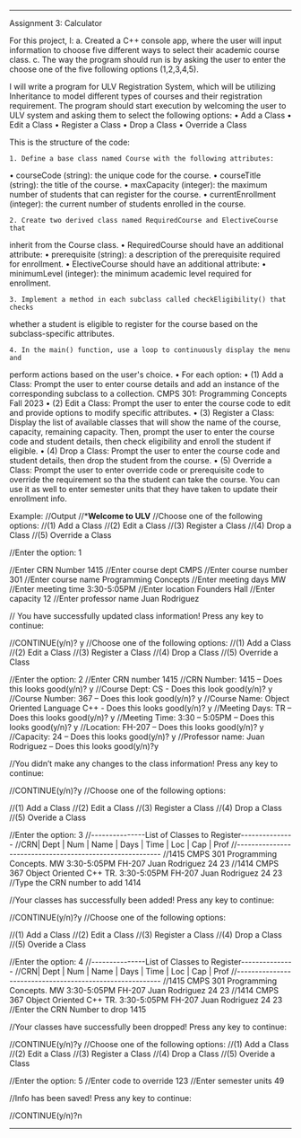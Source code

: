 ---------------------------------------------------------------------------------------------------------------------------------------------------------------
Assignment 3: Calculator

For this project, I:
a. Created a C++ console app, where the user will input information to choose five different ways to select their academic course class.
c. The way the program should run is by asking the user to enter the choose one of the five following options (1,2,3,4,5). 

I will write a program for ULV Registration System, which will
be utilizing Inheritance to model different types of courses and their registration
requirement. The program should start execution by welcoming the user to ULV
system and asking them to select the following options:
• Add a Class
• Edit a Class
• Register a Class
• Drop a Class
• Override a Class

This is the structure of the code:

    1. Define a base class named Course with the following attributes:
• courseCode (string): the unique code for the course.
• courseTitle (string): the title of the course.
• maxCapacity (integer): the maximum number of students that can
register for the course.
• currentEnrollment (integer): the current number of students
enrolled in the course.

    2. Create two derived class named RequiredCourse and ElectiveCourse that
inherit from the Course class.
• RequiredCourse should have an additional attribute:
• prerequisite (string): a description of the prerequisite required
for enrollment.
• ElectiveCourse should have an additional attribute:
• minimumLevel (integer): the minimum academic level
required for enrollment.

    3. Implement a method in each subclass called checkEligibility() that checks
whether a student is eligible to register for the course based on the
subclass-specific attributes.

    4. In the main() function, use a loop to continuously display the menu and
perform actions based on the user's choice.
• For each option:
        • (1) Add a Class: Prompt the user to enter course details and
add an instance of the corresponding subclass to a collection.
CMPS 301: Programming Concepts Fall 2023
        • (2) Edit a Class: Prompt the user to enter the course code to
edit and provide options to modify specific attributes.
        • (3) Register a Class: Display the list of available classes that will
show the name of the course, capacity, remaining capacity.
Then, prompt the user to enter the course code and student
details, then check eligibility and enroll the student if eligible.
        • (4) Drop a Class: Prompt the user to enter the course code and
student details, then drop the student from the course.
        • (5) Override a Class: Prompt the user to enter override code or
prerequisite code to override the requirement so tha the
student can take the course. You can use it as well to enter
semester units that they have taken to update their
enrollment info.

Example: 
//Output
//***************************Welcome to ULV**************************
//Choose one of the following options:
//(1) Add a Class
//(2) Edit a Class
//(3) Register a Class
//(4) Drop a Class
//(5) Override a Class

//Enter the option: 1

//Enter CRN Number 1415
//Enter course dept CMPS
//Enter course number 301
//Enter course name Programming Concepts
//Enter meeting days MW
//Enter meeting time 3:30-5:05PM
//Enter location Founders Hall
//Enter capacity 12
//Enter professor name Juan Rodriguez

// You have successfully updated class information! Press any key to continue: 

//CONTINUE(y/n)? y
//Choose one of the following options:
//(1) Add a Class
//(2) Edit a Class
//(3) Register a Class
//(4) Drop a Class
//(5) Override a Class

//Enter the option: 2
//Enter CRN number 1415
//CRN Number: 1415 – Does this looks good(y/n)? y
//Course Dept: CS - Does this look good(y/n)? y
//Course Number: 367 – Does this look good(y/n)? y
//Course Name: Object Oriented Language C++ - Does this looks good(y/n)? y
//Meeting Days: TR – Does this looks good(y/n)? y
//Meeting Time: 3:30 – 5:05PM – Does this looks good(y/n)? y
//Location: FH-207 – Does this looks good(y/n)? y
//Capacity: 24 – Does this looks good(y/n)? y
//Professor name: Juan Rodriguez – Does this looks good(y/n)?y

//You didn’t make any changes to the class information! Press any key to continue:

//CONTINUE(y/n)?y
//Choose one of the following options:

//(1) Add a Class
//(2) Edit a Class
//(3) Register a Class
//(4) Drop a Class
//(5) Overide a Class

//Enter the option: 3
//---------------List of Classes to Register---------------
//CRN| Dept | Num | Name | Days | Time | Loc | Cap | Prof
//---------------------------------------------------------
//1415 CMPS 301 Programming Concepts. MW 3:30-5:05PM FH-207 Juan Rodriguez 24 23
//1414 CMPS 367 Object Oriented C++ TR. 3:30-5:05PM FH-207 Juan Rodriguez 24 23
//Type the CRN number to add 1414

//Your classes has successfully been added! Press any key to continue:

//CONTINUE(y/n)?y
//Choose one of the following options:

//(1) Add a Class
//(2) Edit a Class
//(3) Register a Class
//(4) Drop a Class
//(5) Overide a Class

//Enter the option: 4
//---------------List of Classes to Register---------------
//CRN| Dept | Num | Name | Days | Time | Loc | Cap | Prof
//---------------------------------------------------------
//1415 CMPS 301 Programming Concepts. MW 3:30-5:05PM FH-207 Juan Rodriguez 24 23
//1414 CMPS 367 Object Oriented C++ TR. 3:30-5:05PM FH-207 Juan Rodriguez 24 23
//Enter the CRN Number to drop 1415

//Your classes have successfully been dropped! Press any key to continue:

//CONTINUE(y/n)?y
//Choose one of the following options:
//(1) Add a Class
//(2) Edit a Class
//(3) Register a Class
//(4) Drop a Class
//(5) Overide a Class

//Enter the option: 5
//Enter code to override 123
//Enter semester units 49

//Info has been saved! Press any key to continue:

//CONTINUE(y/n)?n

-----------------------------------------------------------------------------------------------------------------------------------



